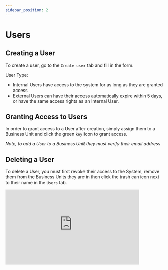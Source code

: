 ```yaml
---
sidebar_position: 2
---
```


# Users

## Creating a User

To create a user, go to the `Create user` tab and fill in the form. 

User Type:
+ Internal Users have access to the system for as long as they are granted access
+ External Users can have their access automatically expire within 5 days, or have the same access rights as an Internal User.

## Granting Access to Users

In order to grant access to a User after creation, simply assign them to a Business Unit and click the green `key` icon to grant access.

*Note, to add a User to a Business Unit they must verify their email address*

## Deleting a User

To delete a User, you must first revoke their access to the System, remove them from the Business Units they are in then click the trash can icon next to their name in the `Users` tab.

<iframe width="426" height="240" src="https://www.youtube.com/embed/W0dALUp04HY" title="Deleting a User" alt="02-01 - Deleting a User (Video)" frameborder="0" allow="fullscreen" allowfullscreen></iframe>